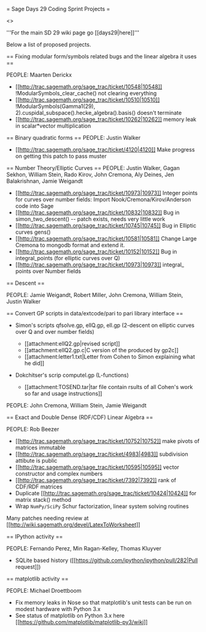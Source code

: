 = Sage Days 29 Coding Sprint Projects =

<<TableOfContents>>


'''For the main SD 29 wiki page go [[days29|here]]'''

Below a list of proposed projects.


== Fixing modular form/symbols related bugs and the linear algebra it uses ==

PEOPLE: Maarten Derickx

 * [[http://trac.sagemath.org/sage_trac/ticket/10548|10548]]	!ModularSymbols_clear_cache() not clearing everything
 * [[http://trac.sagemath.org/sage_trac/ticket/10510|10510]]	!ModularSymbols(Gamma1(29), 2).cuspidal_subspace().hecke_algebra().basis() doesn't terminate
 * [[http://trac.sagemath.org/sage_trac/ticket/10262|10262]]	memory leak in scalar*vector multiplication

== Binary quadratic forms ==
PEOPLE: Justin Walker
 * [[http://trac.sagemath.org/sage_trac/ticket/4120|4120]]        Make progress on getting this patch to pass muster

== Number Theory/Elliptic Curves ==
PEOPLE: Justin Walker, Gagan Sekhon, William Stein, Rado Kirov, John Cremona, Aly Deines, Jen Balakrishnan, Jamie Weigandt
 *   [[http://trac.sagemath.org/sage_trac/ticket/10973|10973]]      Integer points for curves over number fields: Import Nook/Cremona/Kirov/Anderson code into Sage
 *  [[http://trac.sagemath.org/sage_trac/ticket/10832|10832]] Bug in simon_two_descent() -- patch exists, needs very little work
 *  [[http://trac.sagemath.org/sage_trac/ticket/10745|10745]] Bug in Elliptic curves gens()
 *  [[http://trac.sagemath.org/sage_trac/ticket/10581|10581]] Change Large Cremona to mongodb format and extend it.
 *  [[http://trac.sagemath.org/sage_trac/ticket/10152|10152]] Bug in integral_points (for elliptic curves over Q)
 *  [[http://trac.sagemath.org/sage_trac/ticket/10973|10973]] integral_ points over Number fields

== Descent ==

PEOPLE: Jamie Weigandt, Robert Miller, John Cremona, William Stein, Justin Walker
         
== Convert GP scripts in data/extcode/pari to pari library interface ==

  *  Simon's scripts qfsolve.gp, ellQ.gp, ell.gp (2-descent on elliptic curves over Q and over number fields)
     *  [[attachment:ellQ2.gp|revised script]]
     *  [[attachment:ellQ2.gp.c|C version of the produced by gp2c]]
     *  [[attachment:letter1.txt|Letter from Cohen to Simon explaining what he did]]

  *  Dokchitser's scrip computel.gp (L-functions)
     *  [[attachment:TOSEND.tar|tar file contain rsults of all Cohen's work so far and usage instructions]]

PEOPLE: John Cremona, William Stein, Jamie Weigandt

== Exact and Double Dense (RDF/CDF) Linear Algebra ==

PEOPLE: Rob Beezer

  * [[http://trac.sagemath.org/sage_trac/ticket/10752|10752]]  make pivots of matrices immutable
  * [[http://trac.sagemath.org/sage_trac/ticket/4983|4983]]  subdivision attibute is public
  * [[http://trac.sagemath.org/sage_trac/ticket/10595|10595]]  vector constructor and complex numbers
  * [[http://trac.sagemath.org/sage_trac/ticket/7392|7392]]  rank of CDF/RDF matrices
  * Duplicate [[http://trac.sagemath.org/sage_trac/ticket/10424|10424]] for matrix stack() method
  * Wrap `NumPy/SciPy` Schur factorization, linear system solving routines

Many patches needing review at [[http://wiki.sagemath.org/devel/LatexToWorksheet]]

== IPython activity ==

PEOPLE: Fernando Perez, Min Ragan-Kelley, Thomas Kluyver

 * SQLite based history ([[https://github.com/ipython/ipython/pull/282|Pull request]])

== matplotlib activity ==

PEOPLE: Michael Droettboom

 * Fix memory leaks in Nose so that matplotlib's unit tests can be run on modest hardware with Python 3.x
 * See status of matplotlib on Python 3.x here [[https://github.com/matplotlib/matplotlib-py3/wiki]]
